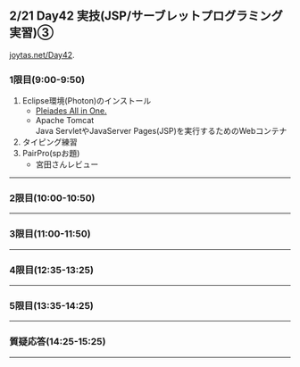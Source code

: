 ## 2/21 Day42 実技(JSP/サーブレットプログラミング実習)③
[joytas.net/Day42]().
### 1限目(9:00-9:50)
1. Eclipse環境(Photon)のインストール
	- [Pleiades All in One.](https://mergedoc.osdn.jp/)
	- Apache Tomcat  
	Java ServletやJavaServer Pages(JSP)を実行するためのWebコンテナ
1. タイピング練習
1. PairPro(spお題)
	- 宮田さんレビュー
---
### 2限目(10:00-10:50)
---
### 3限目(11:00-11:50)
---
### 4限目(12:35-13:25)
---
### 5限目(13:35-14:25)
---
### 質疑応答(14:25-15:25)
----
